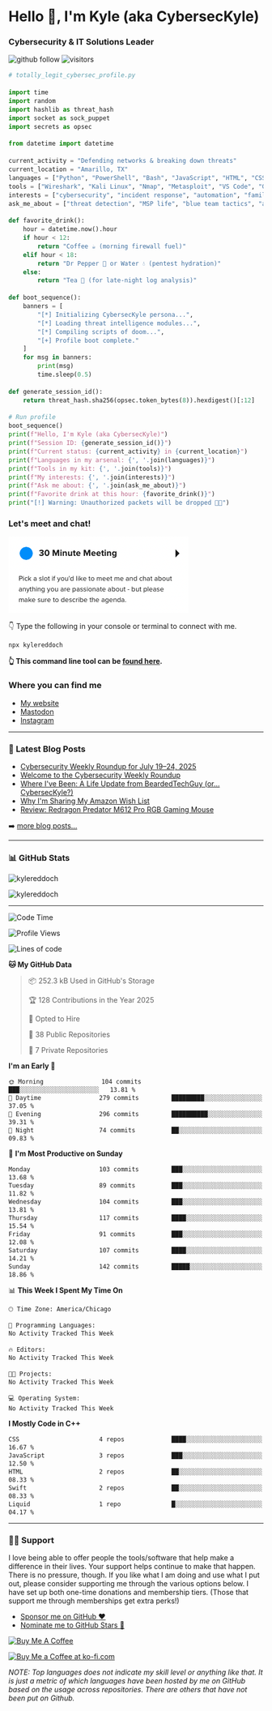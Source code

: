# Hello 👋, I'm Kyle (aka CybersecKyle)

### Cybersecurity & IT Solutions Leader

![github follow](https://img.shields.io/github/followers/kylereddoch?label=Followers&logo=github)
![visitors](https://visitor-badge.glitch.me/badge?page_id=kylereddoch.kylereddoch&left_color=black&right_color=blue)

```python
# totally_legit_cybersec_profile.py

import time
import random
import hashlib as threat_hash
import socket as sock_puppet
import secrets as opsec

from datetime import datetime

current_activity = "Defending networks & breaking down threats"
current_location = "Amarillo, TX"
languages = ["Python", "PowerShell", "Bash", "JavaScript", "HTML", "CSS"]
tools = ["Wireshark", "Kali Linux", "Nmap", "Metasploit", "VS Code", "Git"]
interests = ["cybersecurity", "incident response", "automation", "family", "music"]
ask_me_about = ["threat detection", "MSP life", "blue team tactics", "automation scripts"]

def favorite_drink():
    hour = datetime.now().hour
    if hour < 12:
        return "Coffee ☕ (morning firewall fuel)"
    elif hour < 18:
        return "Dr Pepper 🥤 or Water 💧 (pentest hydration)"
    else:
        return "Tea 🍵 (for late-night log analysis)"

def boot_sequence():
    banners = [
        "[*] Initializing CybersecKyle persona...",
        "[*] Loading threat intelligence modules...",
        "[*] Compiling scripts of doom...",
        "[+] Profile boot complete."
    ]
    for msg in banners:
        print(msg)
        time.sleep(0.5)

def generate_session_id():
    return threat_hash.sha256(opsec.token_bytes(8)).hexdigest()[:12]

# Run profile
boot_sequence()
print(f"Hello, I'm Kyle (aka CybersecKyle)")
print(f"Session ID: {generate_session_id()}")
print(f"Current status: {current_activity} in {current_location}")
print(f"Languages in my arsenal: {', '.join(languages)}")
print(f"Tools in my kit: {', '.join(tools)}")
print(f"My interests: {', '.join(interests)}")
print(f"Ask me about: {', '.join(ask_me_about)}")
print(f"Favorite drink at this hour: {favorite_drink()}")
print("[!] Warning: Unauthorized packets will be dropped 🚫📡")
```

### Let's meet and chat!

[![Schedule a meeting with me!](images/schedule_meeting.png)][calendly30min]

👇 Type the following in your console or terminal to connect with me.

```bash
npx kylereddoch
```

**👆 This command line tool can be [found here](https://github.com/kylereddoch/npx_card). <!-- If you are interested in learning how to make your own command line tool, check out my [article here]().-->**

### Where you can find me

- [My website][website]
- [Mastodon][mastodon]
- [Instagram][instagram]

<!-- ### Check out what I am currently up to 👇🏼

[Here's what I'm up to][now]. -->

---

### 📝 Latest Blog Posts

<!-- BLOG-POST-LIST:START -->
- [Cybersecurity Weekly Roundup for July 19–24, 2025](https://www.kylereddoch.me/blog/cybersecurity-weekly-roundup-for-july-19-24-2025/)
- [Welcome to the Cybersecurity Weekly Roundup](https://www.kylereddoch.me/blog/welcome-to-the-cybersecurity-weekly-roundup/)
- [Where I&#39;ve Been: A Life Update from BeardedTechGuy &lpar;or… CybersecKyle?&rpar;](https://www.kylereddoch.me/blog/where-ive-been-a-life-update-from-beardedtechguy-or-cyberseckyle/)
- [Why I&#39;m Sharing My Amazon Wish List](https://www.kylereddoch.me/blog/why-im-sharing-my-amazon-wish-list/)
- [Review: Redragon Predator M612 Pro RGB Gaming Mouse](https://www.kylereddoch.me/blog/review-redragon-predator-m612-pro-rgb-gaming-mouse/)
<!-- BLOG-POST-LIST:END -->

➡️ [more blog posts...](https://www.kylereddoch.me/blog/)

---

### 📊 GitHub Stats

<p><img src="https://github-readme-stats-sigma-rouge.vercel.app/api?username=kylereddoch&show_icons=true&hide_border=true&locale=en" alt="kylereddoch" /></p>
<p><img src="https://github-readme-stats-sigma-rouge.vercel.app/api/top-langs?username=kylereddoch&show_icons=true&hide_border=true&locale=en&layout=compact" alt="kylereddoch" /></p>

---

<!--START_SECTION:waka-->
![Code Time](http://img.shields.io/badge/Code%20Time-191%20hrs%2044%20mins-blue)

![Profile Views](http://img.shields.io/badge/Profile%20Views-0-blue)

![Lines of code](https://img.shields.io/badge/From%20Hello%20World%20I%27ve%20Written-264.6%20thousand%20lines%20of%20code-blue)

**🐱 My GitHub Data** 

> 📦 252.3 kB Used in GitHub's Storage 
 > 
> 🏆 128 Contributions in the Year 2025
 > 
> 💼 Opted to Hire
 > 
> 📜 38 Public Repositories 
 > 
> 🔑 7 Private Repositories 
 > 
**I'm an Early 🐤** 

```text
🌞 Morning                104 commits         ███░░░░░░░░░░░░░░░░░░░░░░   13.81 % 
🌆 Daytime                279 commits         █████████░░░░░░░░░░░░░░░░   37.05 % 
🌃 Evening                296 commits         ██████████░░░░░░░░░░░░░░░   39.31 % 
🌙 Night                  74 commits          ██░░░░░░░░░░░░░░░░░░░░░░░   09.83 % 
```
📅 **I'm Most Productive on Sunday** 

```text
Monday                   103 commits         ███░░░░░░░░░░░░░░░░░░░░░░   13.68 % 
Tuesday                  89 commits          ███░░░░░░░░░░░░░░░░░░░░░░   11.82 % 
Wednesday                104 commits         ███░░░░░░░░░░░░░░░░░░░░░░   13.81 % 
Thursday                 117 commits         ████░░░░░░░░░░░░░░░░░░░░░   15.54 % 
Friday                   91 commits          ███░░░░░░░░░░░░░░░░░░░░░░   12.08 % 
Saturday                 107 commits         ████░░░░░░░░░░░░░░░░░░░░░   14.21 % 
Sunday                   142 commits         █████░░░░░░░░░░░░░░░░░░░░   18.86 % 
```


📊 **This Week I Spent My Time On** 

```text
🕑︎ Time Zone: America/Chicago

💬 Programming Languages: 
No Activity Tracked This Week

🔥 Editors: 
No Activity Tracked This Week

🐱‍💻 Projects: 
No Activity Tracked This Week

💻 Operating System: 
No Activity Tracked This Week
```

**I Mostly Code in C++** 

```text
CSS                      4 repos             ████░░░░░░░░░░░░░░░░░░░░░   16.67 % 
JavaScript               3 repos             ███░░░░░░░░░░░░░░░░░░░░░░   12.50 % 
HTML                     2 repos             ██░░░░░░░░░░░░░░░░░░░░░░░   08.33 % 
Swift                    2 repos             ██░░░░░░░░░░░░░░░░░░░░░░░   08.33 % 
Liquid                   1 repo              █░░░░░░░░░░░░░░░░░░░░░░░░   04.17 % 
```




<!--END_SECTION:waka-->

---

### 🙏🏼 Support

I love being able to offer people the tools/software that help make a difference in their lives. Your support helps continue to make that happen. There is no pressure, though. If you like what I am doing and use what I put out, please consider supporting me through the various options below. I have set up both one-time donations and membership tiers. (Those that support me through memberships get extra perks!)

- [Sponsor me on GitHub :heart:][githubsponsor]
- [Nominate me to GitHub Stars :star2:][githubstars]

<a href="https://www.buymeacoffee.com/kylereddoch" target="_blank"><img src="https://cdn.buymeacoffee.com/buttons/v2/default-yellow.png" alt="Buy Me A Coffee" style="height: 60px !important;width: 217px !important;" ></a>

<a href='https://ko-fi.com/S6S374TCV' target='_blank'><img height='36' style='border:0px;height:36px;' src='https://cdn.ko-fi.com/cdn/kofi1.png?v=3' border='0' alt='Buy Me a Coffee at ko-fi.com' /></a>

_NOTE: Top languages does not indicate my skill level or anything like that. It is just a metric of which languages have been hosted by me on GitHub based on the usage across repositories. There are others that have not been put on Github._

[website]: https://kylereddoch.me
[mastodon]: https://infosec.exchange/@cyberseckyle
[instagram]: https://instagram.com/@cyberseckyle
[twitter]: https://twitter.com/winphankyle
[linkedin]: https://linkedin.com/in/kylereddoch
[wakatime]: https://wakatime.com/@10619014-9413-4a5b-a3df-2d3892b8a73d
[email]: kylereddoch@proton.me
[hwscourses]: https://www.hackingwithswift.com
[githubstars]: https://stars.github.com/nominate/
[githubsponsor]: https://github.com/sponsors/kylereddoch
[now]: https://now.kylereddoch.me/
[calendly30min]: https://calendly.com/beardedtechguy/30min
